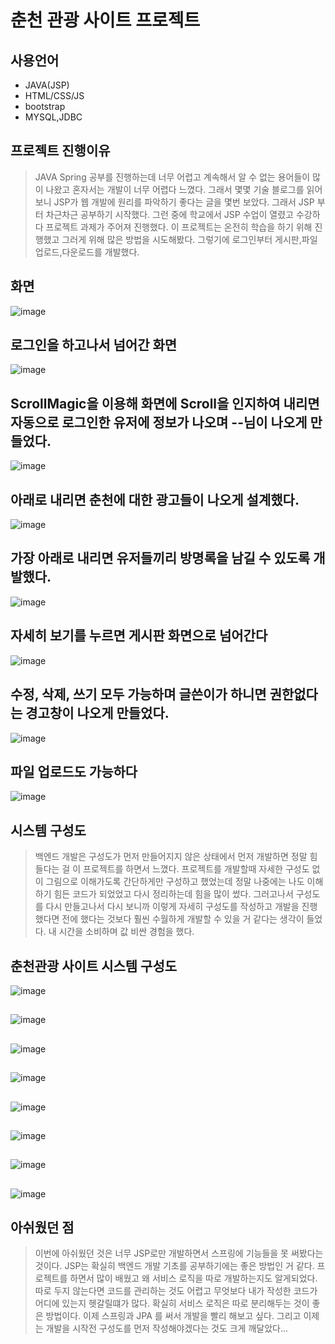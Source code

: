 # 춘천 관광 사이트 프로젝트 
## 사용언어
* JAVA(JSP)
* HTML/CSS/JS
* bootstrap
* MYSQL,JDBC

## 프로젝트 진행이유
> JAVA Spring 공부를 진행하는데 너무 어렵고 계속해서 알 수 없는 용어들이 많이 나왔고 혼자서는 개발이 너무 어렵다 느꼈다. 그래서 몇몇 기술 블로그를 읽어보니 JSP가 웹 개발에 원리를 파악하기
> 좋다는 글을 몇번 보았다. 그래서 JSP 부터 차근차근 공부하기 시작했다. 그런 중에 학교에서 JSP 수업이 열렸고 수강하다 프로젝트 과제가 주어져 진행했다. 이 프로젝트는 온전히 학습을 하기
> 위해 진행했고 그러게 위해 많은 방법을 시도해봤다. 그렇기에 로그인부터 게시판,파일업로드,다운로드를 개발했다.

## 화면
![image](https://user-images.githubusercontent.com/79129475/181719270-6e189d62-fb1c-462f-8b70-bc58268f1dff.png)
## 로그인을 하고나서 넘어간 화면
![image](https://user-images.githubusercontent.com/79129475/181719481-9b3c3b4b-b8c6-437a-bd57-32df2cfcf927.png)
## ScrollMagic을 이용해 화면에 Scroll을 인지하여 내리면 자동으로 로그인한 유저에 정보가 나오며 --님이 나오게 만들었다.
![image](https://user-images.githubusercontent.com/79129475/181719742-8a2272af-57c6-4ce0-956f-789021d05368.png)
## 아래로 내리면 춘천에 대한 광고들이 나오게 설계했다.
![image](https://user-images.githubusercontent.com/79129475/181719968-eeebcdbc-42a8-4b76-ba35-2d4b8f133745.png)
## 가장 아래로 내리면 유저들끼리 방명록을 남길 수 있도록 개발했다. 
![image](https://user-images.githubusercontent.com/79129475/181720033-93a2e645-48cb-43d6-9a8a-dbcfaff45cf4.png)
## 자세히 보기를 누르면 게시판 화면으로 넘어간다
![image](https://user-images.githubusercontent.com/79129475/181720350-d89a3cbf-97e3-4641-8d60-0c008ef59510.png)
## 수정, 삭제, 쓰기 모두 가능하며 글쓴이가 하니면 권한없다는 경고창이 나오게 만들었다.
![image](https://user-images.githubusercontent.com/79129475/181720502-e8096d3e-9e1a-4af5-8ff5-d4d72a390c30.png)
##  파일 업로드도 가능하다
![image](https://user-images.githubusercontent.com/79129475/181720645-cb0ca98b-d5f1-4107-8c9f-3017a1990253.png)

## 시스템 구성도
> 백엔드 개발은 구성도가 먼저 만들어지지 않은 상태에서 먼저 개발하면 정말 힘들다는 걸 이 프로젝트를 하면서 느꼈다. 프로젝트를 개발할때 자세한 구성도 없이
> 그림으로 이해가도록 간단하게만 구성하고 했었는데 정말 나중에는 나도 이해하기 힘든 코드가 되었었고 다시 정리하는데 힘을 많이 썼다. 그러고나서 구성도를 다시 만들고나서
> 다시 보니까 이렇게 자세히 구성도를 작성하고 개발을 진행했다면 전에 했다는 것보다 훨씬 수월하게 개발할 수 있을 거 같다는 생각이 들었다. 내 시간을 소비하며 값 비싼 경험을 했다.
## 춘천관광 사이트 시스템 구성도
![image](https://user-images.githubusercontent.com/79129475/181721318-55f897dd-745b-4a26-a86c-c66cc69c8eea.png)
##
![image](https://user-images.githubusercontent.com/79129475/181721435-5474ef95-3cbd-4fb4-9980-47a28cf94fc1.png)
##
![image](https://user-images.githubusercontent.com/79129475/181721478-57382f2a-c445-4077-b7de-634ebfb7031b.png)
##
![image](https://user-images.githubusercontent.com/79129475/181721551-ac2ae030-da21-4c96-9f31-ec9b1e9d9e27.png)
##
![image](https://user-images.githubusercontent.com/79129475/181721596-64942081-d54b-4ae4-a7ea-98031d66951d.png)
##
![image](https://user-images.githubusercontent.com/79129475/181721634-346eae01-bded-40df-bc1b-d980907ce84b.png)
##
![image](https://user-images.githubusercontent.com/79129475/181721665-b461cbee-b49e-4d31-91db-7c10e3b5df40.png)
##
![image](https://user-images.githubusercontent.com/79129475/181721704-ffbae25e-d40d-409c-86bd-039d89f2d1f8.png)

## 아쉬웠던 점
> 이번에 아쉬웠던 것은 너무 JSP로만 개발하면서 스프링에 기능들을 못 써봤다는 것이다. JSP는 확실히 백엔드 개발 기초를 공부하기에는 좋은 방법인 거 같다. 
> 프로젝트를 하면서 많이 배웠고 왜 서비스 로직을 따로 개발하는지도 알게되었다. 따로 두지 않는다면 코드를 관리하는 것도 어렵고 무엇보다 내가 작성한 코드가 어디에 있는지
> 헷갈릴떄가 많다. 확실히 서비스 로직은 따로 분리해두는 것이 좋은 방법이다. 이제 스프링과 JPA 를 써서 개발을 빨리 해보고 싶다. 
> 그리고 이제는 개발을 시작전 구성도를 먼저 작성해야겠다는 것도 크게 깨달았다...








